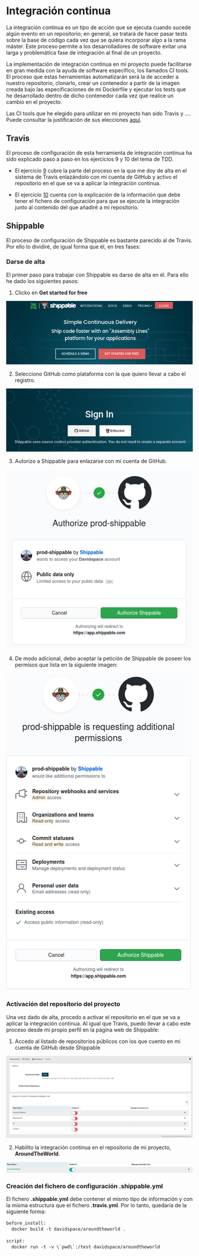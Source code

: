 # Integración continua

La integración continua es un tipo de acción que se ejecuta cuando sucede algún evento en un repositorio; en general, se tratará de hacer pasar tests sobre la base de código cada vez que se quiera incorporar algo a la rama máster. Este proceso permite a los desarrolladores de software evitar una larga y problemática fase de integración al final de un proyecto. 

La implementación de integración continua en mi proyecto puede facilitarse en gran medida con la ayuda de software específico, los llamados CI tools. El proceso que estas herramientas automatizarán será la de acceder a nuestro repositorio, clonarlo, crear un contenedor a partir de la imagen creada bajo las especificaciones de mi Dockerfile y ejecutar los tests que he desarrollado dentro de dicho contenedor cada vez que realice un cambio en el proyecto.

Las CI tools que he elegido para utilizar en mi proyecto han sido Travis y .... Puede consultar la justificación de sus elecciones [aquí]().

## Travis

El proceso de configuración de esta herramienta de integración continua ha sido explicado paso a paso en los ejercicios 9 y 10 del tema de TDD.

- El ejercicio [9](https://github.com/Davidspace/Ejercicios_IV/blob/main/TDD/Ejercicio%209.md) cubre la parte del proceso en la que me doy de alta en el sistema de Travis enlazándolo con mi cuenta de GitHub y activo el repositorio en el que se va a aplicar la integración continua.

- El ejercicio [10](https://github.com/Davidspace/Ejercicios_IV/blob/main/TDD/Ejercicio%2010.md) cuenta con la explicación de la información que debe tener el fichero de configuración para que se ejecute la integración junto al contenido del que añadiré a mi repositorio.

## Shippable

El proceso de configuración de Shippable es bastante parecido al de Travis. Por ello lo dividiré, de igual forma que él, en tres fases:

### Darse de alta

El primer paso para trabajar con Shippable es darse de alta en él. Para ello he dado los siguientes pasos:

1. Clicko en **Get started for free**

![Comienzo del registro](https://github.com/Davidspace/AroundTheWorld/blob/master/docs/imagenes/shippable1.png)

2. Selecciono GitHub como plataforma con la que quiero llevar a cabo el registro.

![Selección de plataforma](https://github.com/Davidspace/AroundTheWorld/blob/master/docs/imagenes/shippable2.png)

3. Autorizo a Shippable para enlazarse con mi cuenta de GitHub.

![Autorización de enlace](https://github.com/Davidspace/AroundTheWorld/blob/master/docs/imagenes/shippable3.png)

4. De modo adicional, debo aceptar la petición de Shippable de poseer los permisos que lista en la siguiente imagen:

![Listado de permisos](https://github.com/Davidspace/AroundTheWorld/blob/master/docs/imagenes/shippable4.png)

### Activación del repositorio del proyecto

Una vez dado de alta, procedo a activar el repositorio en el que se va a aplicar la integración continua. Al igual que Travis, puedo llevar a cabo este proceso desde mi propio perfil en la página web de Shippable:

1. Accedo al listado de repositorios públicos con los que cuento en mi cuenta de GitHub desde Shippable

![Listado de repositorios](https://github.com/Davidspace/AroundTheWorld/blob/master/docs/imagenes/shippable5.png)

2. Habilito la integración continua en el repositorio de mi proyecto, **AroundTheWorld**.

![!Habilitar IC](https://github.com/Davidspace/AroundTheWorld/blob/master/docs/imagenes/shippable6.png)

### Creación del fichero de configuración .shippable.yml

El fichero **.shippable.yml** debe contener el mismo tipo de información y con la misma estructura que el fichero **.travis.yml**. Por lo tanto, quedaría de la siguiente forma:

```
before_install:
  docker build -t davidspace/aroundtheworld .

script:
  docker run -t -v \`pwd\`:/test davidspace/aroundtheworld
```




